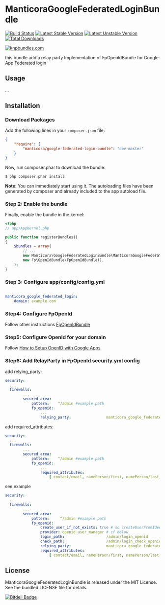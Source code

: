ManticoraGoogleFederatedLoginBundle 
=========

[![Build Status](https://travis-ci.org/mgiustiniani/ManticoraGoogleFederatedLoginBundle.png?branch=master)](https://travis-ci.org/mgiustiniani/ManticoraGoogleFederatedLoginBundle)
[![Latest Stable Version](https://poser.pugx.org/manticora/google-federated-login-bundle/v/stable.png)](https://packagist.org/packages/manticora/google-federated-login-bundle)
[![Latest Unstable Version](https://poser.pugx.org/manticora/google-federated-login-bundle/v/unstable.png)](https://packagist.org/packages/manticora/google-federated-login-bundle)
[![Total Downloads](https://poser.pugx.org/manticora/google-federated-login-bundle/downloads.png)](https://packagist.org/packages/manticora/google-federated-login-bundle)

[![knpbundles.com](http://knpbundles.com/mgiustiniani/ManticoraGoogleFederatedLoginBundle/badge-short)](http://knpbundles.com/mgiustiniani/ManticoraGoogleFederatedLoginBundle)


this bundle add a relay party Implementation of FpOpenIdBundle for Google App Federated login

## Usage

...

## Installation

### Download Packages

Add the following lines in your `composer.json` file:

```json
{
    "require": {
        "manticora/google-federated-login-bundle": "dev-master"
    }
}
```


Now, run composer.phar to download the bundle:

```bash
$ php composer.phar install
```

**Note:** You can immediately start using it. The autoloading files have been generated by composer and already included to the app autoload file.

### Step 2: Enable the bundle

Finally, enable the bundle in the kernel:

``` php
<?php
// app/AppKernel.php

public function registerBundles()
{
    $bundles = array(
        // ...
        new Manticora\GoogleFederatedLoginBundle\ManticoraGoogleFederatedLoginBundle(),
        new Fp\OpenIdBundle\FpOpenIdBundle(),
    );
}
```
### Step 3: Configure app/config/config.yml
``` yaml

manticora_google_federated_login:
    domain: example.com
```
### Step4: Configure FpOpenId
 Follow other instructions [FpOpenIdBundle](https://github.com/formapro/FpOpenIdBundle)

### Step5: Configure OpenId for your domain
 Follow [How to Setup OpenID with Google Apps](http://jeremiahlee.com/blog/2009/09/28/how-to-setup-openid-with-google-apps/)

### Step6: Add RelayParty in FpOpenId security.yml config
add relying_party:
```yaml
security:
  ...
  firewalls:
        ...
        secured_area:
            pattern:    ^/admin #example path
            fp_openid:
                ...
                relying_party:                manticora_google_federated_login.relying_party
```

add required_attributes:
```yaml
security:
  ...
  firewalls:
        ...
        secured_area:
            pattern:    ^/admin #example path
            fp_openid:
                ...
                required_attributes:
                    [ contact/email, namePerson/first, namePerson/last, namePerson ]
```
see example
```yaml
security:
  ...
  firewalls:
        ...
        secured_area:
            pattern:     ^/admin #example path
            fp_openid:
                create_user_if_not_exists: true # so createUserFromIdentity method will be called
                provider: openid_user_manager # cf below
                login_path:                   /admin/login_openid
                check_path:                   /admin/login_check_openid
                relying_party:                manticora_google_federated_login.relying_party
                required_attributes:
                    [ contact/email, namePerson/first, namePerson/last, namePerson ]
```



## License

ManticoraGoogleFederatedLoginBundle is released under the MIT License. See the bundled LICENSE file for
details.


[![Bitdeli Badge](https://d2weczhvl823v0.cloudfront.net/mgiustiniani/manticoragooglefederatedloginbundle/trend.png)](https://bitdeli.com/free "Bitdeli Badge")

